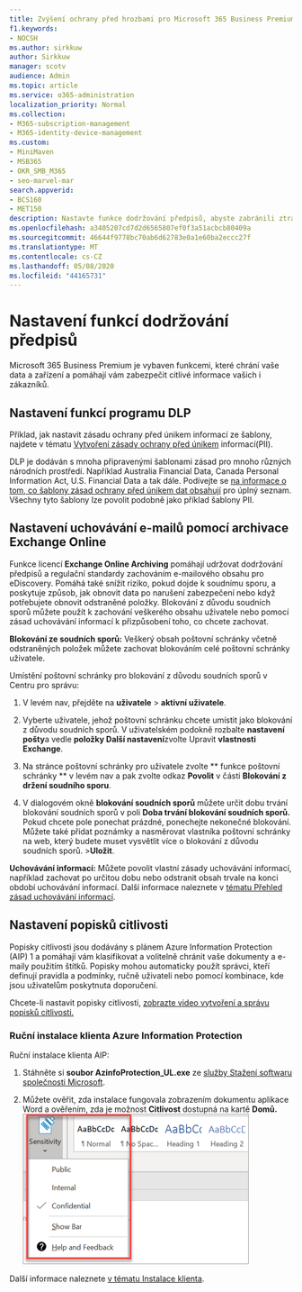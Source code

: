 ```yaml
---
title: Zvýšení ochrany před hrozbami pro Microsoft 365 Business Premium
f1.keywords:
- NOCSH
ms.author: sirkkuw
author: Sirkkuw
manager: scotv
audience: Admin
ms.topic: article
ms.service: o365-administration
localization_priority: Normal
ms.collection:
- M365-subscription-management
- M365-identity-device-management
ms.custom:
- MiniMaven
- MSB365
- OKR_SMB_M365
- seo-marvel-mar
search.appverid:
- BCS160
- MET150
description: Nastavte funkce dodržování předpisů, abyste zabránili ztrátě dat a zajistili bezpečnost citlivých informací vašich zákazníků.
ms.openlocfilehash: a3405207cd7d2d6565807ef0f3a51acbcb80409a
ms.sourcegitcommit: 46644f9778bc70ab6d62783e0a1e60ba2eccc27f
ms.translationtype: MT
ms.contentlocale: cs-CZ
ms.lasthandoff: 05/08/2020
ms.locfileid: "44165731"
---
```

# <a name="set-up-compliance-features"></a>Nastavení funkcí dodržování předpisů

Microsoft 365 Business Premium je vybaven funkcemi, které chrání vaše data a zařízení a pomáhají vám zabezpečit citlivé informace vašich i zákazníků.

## <a name="set-up-dlp-features"></a>Nastavení funkcí programu DLP

Příklad, jak nastavit zásadu ochrany před únikem informací ze šablony, najdete v tématu [Vytvoření zásady ochrany před únikem](https://docs.microsoft.com/microsoft-365/compliance/create-a-dlp-policy-from-a-template) informací(PII). 
  
DLP je dodáván s mnoha připravenými šablonami zásad pro mnoho různých národních prostředí. Například Australia Financial Data, Canada Personal Information Act, U.S. Financial Data a tak dále. Podívejte se [na informace o tom, co šablony zásad ochrany před únikem dat obsahují](https://docs.microsoft.com/microsoft-365/compliance/what-the-dlp-policy-templates-include) pro úplný seznam. Všechny tyto šablony lze povolit podobně jako příklad šablony PII. 
  
## <a name="set-up-email-retention-with-exchange-online-archiving"></a>Nastavení uchovávání e-mailů pomocí archivace Exchange Online

 Funkce licencí **Exchange Online Archiving** pomáhají udržovat dodržování předpisů a regulační standardy zachováním e-mailového obsahu pro eDiscovery. Pomáhá také snížit riziko, pokud dojde k soudnímu sporu, a poskytuje způsob, jak obnovit data po narušení zabezpečení nebo když potřebujete obnovit odstraněné položky. Blokování z důvodu soudních sporů můžete použít k zachování veškerého obsahu uživatele nebo pomocí zásad uchovávání informací k přizpůsobení toho, co chcete zachovat.
  
**Blokování ze soudních sporů:** Veškerý obsah poštovní schránky včetně odstraněných položek můžete zachovat blokováním celé poštovní schránky uživatele. 
    
Umístění poštovní schránky pro blokování z důvodu soudních sporů v Centru pro správu:
    
1. V levém nav, přejděte na **uživatele** \> **aktivní uživatele**.
    
2. Vyberte uživatele, jehož poštovní schránku chcete umístit jako blokování z důvodu soudních sporů. V uživatelském podokně rozbalte **nastavení pošty**a vedle **položky Další nastavení**zvolte Upravit **vlastnosti Exchange**.
    
3. Na stránce poštovní schránky pro uživatele zvolte ** funkce poštovní schránky ** v levém nav a pak zvolte odkaz **Povolit** v části **Blokování z držení soudního sporu**.
    
4. V dialogovém okně **blokování soudních sporů** můžete určit dobu trvání blokování soudních sporů v poli **Doba trvání blokování soudních sporů.** Pokud chcete pole ponechat prázdné, ponechejte nekonečné blokování. Můžete také přidat poznámky a nasměrovat vlastníka poštovní schránky na web, který budete muset vysvětlit více o blokování z důvodu soudních sporů. \>**Uložit**.
    
**Uchovávání informací:** Můžete povolit vlastní zásady uchovávání informací, například zachovat po určitou dobu nebo odstranit obsah trvale na konci období uchovávání informací. Další informace naleznete v [tématu Přehled zásad uchovávání informací](https://docs.microsoft.com/microsoft-365/compliance/retention-policies).

## <a name="set-up-sensitivity-labels"></a>Nastavení popisků citlivosti

Popisky citlivosti jsou dodávány s plánem Azure Information Protection (AIP) 1 a pomáhají vám klasifikovat a volitelně chránit vaše dokumenty a e-maily použitím štítků. Popisky mohou automaticky použít správci, kteří definují pravidla a podmínky, ručně uživateli nebo pomocí kombinace, kde jsou uživatelům poskytnuta doporučení.

Chcete-li nastavit popisky citlivosti, [zobrazte video vytvoření a správu popisků citlivosti.](https://support.office.com/article/2fb96b54-7dd2-4f0c-ac8d-170790d4b8b9)



### <a name="install-the-azure-information-protection-client-manually"></a>Ruční instalace klienta Azure Information Protection

Ruční instalace klienta AIP:

1. Stáhněte si **soubor AzinfoProtection_UL.exe** ze [služby Stažení softwaru společnosti Microsoft](https://www.microsoft.com/download/details.aspx?id=53018).
 
2. Můžete ověřit, zda instalace fungovala zobrazením dokumentu aplikace Word a ověřením, zda je možnost **Citlivost** dostupná na kartě **Domů.**
<br/>![Rozevírací přehled karta Ochrana v dokumentu aplikace Word](../media/word-sensitivity.png)

Další informace naleznete [v tématu Instalace klienta](https://docs.microsoft.com/azure/information-protection/infoprotect-tutorial-step3).
